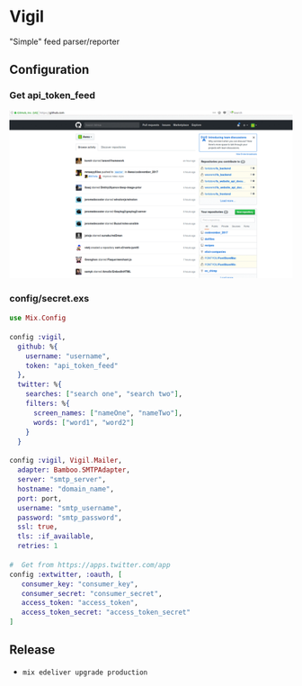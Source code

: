 # Vigil

"Simple" feed parser/reporter

## Configuration

### Get api_token_feed

![get-api-token-feed](github-atom-key.gif)

### config/secret.exs

```elixir
use Mix.Config

config :vigil,
  github: %{
    username: "username",
    token: "api_token_feed"
  },
  twitter: %{
    searches: ["search one", "search two"],
    filters: %{
      screen_names: ["nameOne", "nameTwo"],
      words: ["word1", "word2"]
    }
  }

config :vigil, Vigil.Mailer,
  adapter: Bamboo.SMTPAdapter,
  server: "smtp_server",
  hostname: "domain_name",
  port: port,
  username: "smtp_username",
  password: "smtp_password",
  ssl: true,
  tls: :if_available,
  retries: 1

#  Get from https://apps.twitter.com/app
config :extwitter, :oauth, [
   consumer_key: "consumer_key",
   consumer_secret: "consumer_secret",
   access_token: "access_token",
   access_token_secret: "access_token_secret"
]
```

## Release

* `mix edeliver upgrade production`
